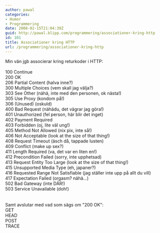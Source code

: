 ```yaml
---
author: pawal
categories:
- Humor
- Programmering
date: 2008-02-15T21:04:39Z
guid: http://pawal.blipp.com/programmering/associationer-kring-http
id: 101
title: Associationer kring HTTP
url: /programmering/associationer-kring-http
---
```


Min vän jgb associerar kring returkoder i HTTP:<br /><br />100 Continue<br />200 OK<br />206 Partial Content (halva inne?)<br />300 Multiple Choices (vem skall jag välja?)<br />303 See Other (nähä, inte med den personen, ok nästa!)<br />305 Use Proxy (kondom på!)<br />306 (Unused) (oskuld)<br />400 Bad Request (nähädu, det vägrar jag göra!)<br />401 Unauthorized (fel person, här blir det inget)<br />402 Payment Required<br />403 Forbidden (oj, lite väl ung!)<br />405 Method Not Allowed (nix pix, inte så!)<br />406 Not Acceptable (look at the size of that thing!)<br />408 Request Timeout (äsch då, tappade lusten)<br />409 Conflict (make up sex?)<br />411 Length Required (va, det var en liten en!)<br />412 Precondition Failed (sorry, inte upphetsad)<br />413 Request Entity Too Large (look at the size of that thing!)<br />415 Unsupported Media Type (eh, japaner?)<br />416 Requested Range Not Satisfiable (jag ställer inte upp på allt du vill)<br />417 Expectation Failed (orgasm? nähä...)<br />502 Bad Gateway (inte DÄR!)<br />503 Service Unavailable (doh!)<br /><br /><br />Samt avslutar med vad som sägs om "200 OK":<br />GET<br />HEAD<br />POST <br />TRACE<br />